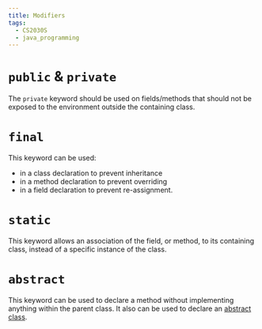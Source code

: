 ```yaml
---
title: Modifiers
tags:
  - CS2030S
  - java_programming
---
```

# `public` & `private`

The `private` keyword should be used on fields/methods that should not be exposed to the environment outside the containing class.

# `final`

This keyword can be used:
* in a class declaration to prevent inheritance
* in a method declaration to prevent overriding
* in a field declaration to prevent re-assignment.

# `static`

This keyword allows an association of the field, or method, to its containing class, instead of a specific instance of the class.

# `abstract`

This keyword can be used to declare a method without implementing anything within the parent class. It also can be used to declare an [abstract class](Abstract%20Class%20&%20Interfaces.md).